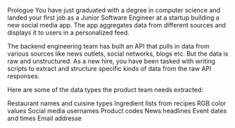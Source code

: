 Prologue
You have just graduated with a degree in computer science and landed your first job as a Junior Software Engineer at a startup building a new social media app. The app aggregates data from different sources and displays it to users in a personalized feed.

The backend engineering team has built an API that pulls in data from various sources like news outlets, social networks, blogs etc. But the data is raw and unstructured. As a new hire, you have been tasked with writing scripts to extract and structure specific kinds of data from the raw API responses.

Here are some of the data types the product team needs extracted:

Restaurant names and cuisine types
Ingredient lists from recipes
RGB color values
Social media usernames
Product codes
News headlines
Event dates and times
Email addresse
